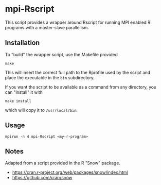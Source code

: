 # mpi-Rscript
This script provides a wrapper around Rscript for running MPI enabled R programs with a master-slave parallelism.

## Installation
To "build" the wrapper script, use the Makefile provided
```
make
```
This will insert the correct full path to the Rprofile used by the script and place the executable in the `bin` subdirectory.

If you want the script to be available as a command from any directory, you can "install" it with
```
make install
```
which will copy it to `/usr/local/bin`.

## Usage
```
mpirun -n 4 mpi-Rscript <my-r-program>
```

## Notes
Adapted from a script provided in the R "Snow" package.
- https://cran.r-project.org/web/packages/snow/index.html
- https://github.com/cran/snow
